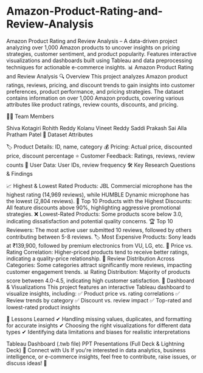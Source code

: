 # Amazon-Product-Rating-and-Review-Analysis
Amazon Product Rating and Review Analysis – A data-driven project analyzing over 1,000 Amazon products to uncover insights on pricing strategies, customer sentiment, and product popularity. Features interactive visualizations and dashboards built using Tableau and data preprocessing techniques for actionable e-commerce insights.
📊 Amazon Product Rating and Review Analysis
🔍 Overview
This project analyzes Amazon product ratings, reviews, pricing, and discount trends to gain insights into customer preferences, product performance, and pricing strategies. The dataset contains information on over 1,000 Amazon products, covering various attributes like product ratings, review counts, discounts, and pricing.

👨‍💻 Team Members

Shiva Kotagiri
Rohith Reddy Kolanu
Vineet Reddy Saddi
Prakash Sai Alla
Pratham Patel
📂 Dataset Attributes

🏷 Product Details: ID, name, category
💰 Pricing: Actual price, discounted price, discount percentage
⭐ Customer Feedback: Ratings, reviews, review counts
👤 User Data: User IDs, review frequency
🛠 Key Research Questions & Findings

📈 Highest & Lowest Rated Products: JBL Commercial microphone has the highest rating (14,969 reviews), while HUMBLE Dynamic microphone has the lowest (2,804 reviews).
💸 Top 10 Products with the Highest Discounts: All feature discounts above 90%, highlighting aggressive promotional strategies.
❌ Lowest-Rated Products: Some products score below 3.0, indicating dissatisfaction and potential quality concerns.
🏆 Top 10 Reviewers: The most active user submitted 10 reviews, followed by others contributing between 5-8 reviews.
🏷 Most Expensive Products: Sony leads at ₹139,900, followed by premium electronics from VU, LG, etc.
🔗 Price vs. Rating Correlation: Higher-priced products tend to receive better ratings, indicating a quality-price relationship.
🔄 Review Distribution Across Categories: Some categories attract significantly more reviews, impacting customer engagement trends.
📊 Rating Distribution: Majority of products score between 4.0-4.5, indicating high customer satisfaction.
📌 Dashboard & Visualizations
This project features an interactive Tableau dashboard to visualize insights, including:
✅ Product price vs. rating correlations
✅ Review trends by category
✅ Discount vs. review impact
✅ Top-rated and lowest-rated product insights

🎯 Lessons Learned
✔ Handling missing values, duplicates, and formatting for accurate insights
✔ Choosing the right visualizations for different data types
✔ Identifying data limitations and biases for realistic interpretations

Tableau Dashboard (.twb file)
PPT Presentations (Full Deck & Lightning Deck)
📢 Connect with Us
If you're interested in data analytics, business intelligence, or e-commerce insights, feel free to contribute, raise issues, or discuss ideas! 🚀